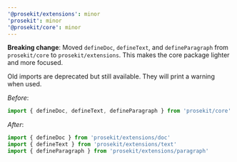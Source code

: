 ```yaml
---
'@prosekit/extensions': minor
'prosekit': minor
'@prosekit/core': minor
---
```


**Breaking change**: Moved `defineDoc`, `defineText`, and `defineParagraph` from `prosekit/core` to `prosekit/extensions`. This makes the core package lighter and more focused.

Old imports are deprecated but still available. They will print a warning when used.

_Before_:

```ts
import { defineDoc, defineText, defineParagraph } from 'prosekit/core'
```

_After_:

```ts
import { defineDoc } from 'prosekit/extensions/doc'
import { defineText } from 'prosekit/extensions/text'
import { defineParagraph } from 'prosekit/extensions/paragraph'
```

